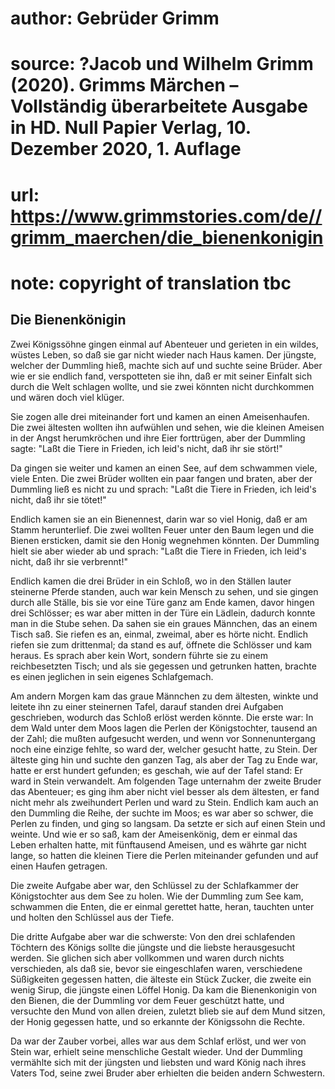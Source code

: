 # author: Gebrüder Grimm
# source: ?Jacob und Wilhelm Grimm (2020). Grimms Märchen – Vollständig überarbeitete Ausgabe in HD. Null Papier Verlag, 10. Dezember 2020, 1. Auflage
# url: https://www.grimmstories.com/de//grimm_maerchen/die_bienenkonigin
# note: copyright of translation tbc

## Die Bienenkönigin 

Zwei Königssöhne gingen einmal auf Abenteuer und gerieten in ein wildes,
wüstes Leben, so daß sie gar nicht wieder nach Haus kamen. Der jüngste,
welcher der Dummling hieß, machte sich auf und suchte seine Brüder. Aber
wie er sie endlich fand, verspotteten sie ihn, daß er mit seiner Einfalt
sich durch die Welt schlagen wollte, und sie zwei könnten nicht
durchkommen und wären doch viel klüger.

Sie zogen alle drei miteinander fort und kamen an einen Ameisenhaufen.
Die zwei ältesten wollten ihn aufwühlen und sehen, wie die kleinen
Ameisen in der Angst herumkröchen und ihre Eier forttrügen, aber der
Dummling sagte: "Laßt die Tiere in Frieden, ich leid's nicht, daß ihr
sie stört!"

Da gingen sie weiter und kamen an einen See, auf dem schwammen viele,
viele Enten. Die zwei Brüder wollten ein paar fangen und braten, aber
der Dummling ließ es nicht zu und sprach: "Laßt die Tiere in Frieden,
ich leid's nicht, daß ihr sie tötet!"

Endlich kamen sie an ein Bienennest, darin war so viel Honig, daß er am
Stamm herunterlief. Die zwei wollten Feuer unter den Baum legen und die
Bienen ersticken, damit sie den Honig wegnehmen könnten. Der Dummling
hielt sie aber wieder ab und sprach: "Laßt die Tiere in Frieden, ich
leid's nicht, daß ihr sie verbrennt!"

Endlich kamen die drei Brüder in ein Schloß, wo in den Ställen lauter
steinerne Pferde standen, auch war kein Mensch zu sehen, und sie gingen
durch alle Ställe, bis sie vor eine Türe ganz am Ende kamen, davor
hingen drei Schlösser; es war aber mitten in der Türe ein Lädlein,
dadurch konnte man in die Stube sehen. Da sahen sie ein graues Männchen,
das an einem Tisch saß. Sie riefen es an, einmal, zweimal, aber es hörte
nicht. Endlich riefen sie zum drittenmal; da stand es auf, öffnete die
Schlösser und kam heraus. Es sprach aber kein Wort, sondern führte sie
zu einem reichbesetzten Tisch; und als sie gegessen und getrunken
hatten, brachte es einen jeglichen in sein eigenes Schlafgemach.

Am andern Morgen kam das graue Männchen zu dem ältesten, winkte und
leitete ihn zu einer steinernen Tafel, darauf standen drei Aufgaben
geschrieben, wodurch das Schloß erlöst werden könnte. Die erste war: In
dem Wald unter dem Moos lagen die Perlen der Königstochter, tausend an
der Zahl; die mußten aufgesucht werden, und wenn vor Sonnenuntergang
noch eine einzige fehlte, so ward der, welcher gesucht hatte, zu Stein.
Der älteste ging hin und suchte den ganzen Tag, als aber der Tag zu Ende
war, hatte er erst hundert gefunden; es geschah, wie auf der Tafel
stand: Er ward in Stein verwandelt. Am folgenden Tage unternahm der
zweite Bruder das Abenteuer; es ging ihm aber nicht viel besser als dem
ältesten, er fand nicht mehr als zweihundert Perlen und ward zu Stein.
Endlich kam auch an den Dummling die Reihe, der suchte im Moos; es war
aber so schwer, die Perlen zu finden, und ging so langsam. Da setzte er
sich auf einen Stein und weinte. Und wie er so saß, kam der
Ameisenkönig, dem er einmal das Leben erhalten hatte, mit fünftausend
Ameisen, und es währte gar nicht lange, so hatten die kleinen Tiere die
Perlen miteinander gefunden und auf einen Haufen getragen.

Die zweite Aufgabe aber war, den Schlüssel zu der Schlafkammer der
Königstochter aus dem See zu holen. Wie der Dummling zum See kam,
schwammen die Enten, die er einmal gerettet hatte, heran, tauchten unter
und holten den Schlüssel aus der Tiefe.

Die dritte Aufgabe aber war die schwerste: Von den drei schlafenden
Töchtern des Königs sollte die jüngste und die liebste herausgesucht
werden. Sie glichen sich aber vollkommen und waren durch nichts
verschieden, als daß sie, bevor sie eingeschlafen waren, verschiedene
Süßigkeiten gegessen hatten, die älteste ein Stück Zucker, die zweite
ein wenig Sirup, die jüngste einen Löffel Honig. Da kam die
Bienenkonigin von den Bienen, die der Dummling vor dem Feuer geschützt
hatte, und versuchte den Mund von allen dreien, zuletzt blieb sie auf
dem Mund sitzen, der Honig gegessen hatte, und so erkannte der
Königssohn die Rechte.

Da war der Zauber vorbei, alles war aus dem Schlaf erlöst, und wer von
Stein war, erhielt seine menschliche Gestalt wieder. Und der Dummling
vermählte sich mit der jüngsten und liebsten und ward König nach ihres
Vaters Tod, seine zwei Bruder aber erhielten die beiden andern
Schwestern.
